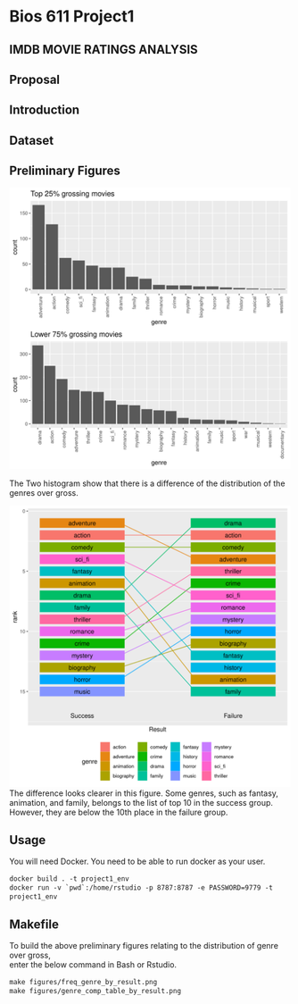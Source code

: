 Bios 611 Project1
=================
IMDB MOVIE RATINGS ANALYSIS
-------------------------------

Proposal
--------

Introduction
------------



Dataset
--------



Preliminary Figures
-------------------

![](assets/freq_genre_by_result.png)

The Two histogram show that there is a difference of the distribution of the genres over gross. 

![](assets/genre_comp_table_by_result.png)
The difference looks clearer in this figure. Some genres, such as fantasy, animation, and family, belongs to the list of top 10 in the success group.
However, they are below the 10th place in the failure group. 


Usage
------------------

You will need Docker. You need to be able to run docker as your user.

    docker build . -t project1_env
    docker run -v `pwd`:/home/rstudio -p 8787:8787 -e PASSWORD=9779 -t project1_env

Makefile
--------

To build the above preliminary figures relating to the distribution of genre over gross,\
enter the below command in Bash or Rstudio.

	make figures/freq_genre_by_result.png
	make figures/genre_comp_table_by_result.png


